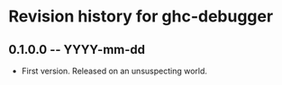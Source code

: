 # Revision history for ghc-debugger

## 0.1.0.0 -- YYYY-mm-dd

* First version. Released on an unsuspecting world.
